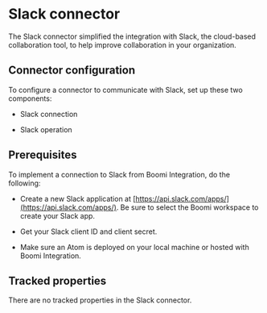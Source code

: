 # Slack connector

<head>
  <meta name="guidename" content="Integration"/>
  <meta name="context" content="GUID-6e1366b5-5a3c-47ce-9c57-49c6b3eca8e2"/>
</head>


The Slack connector simplified the integration with Slack, the cloud-based collaboration tool, to help improve collaboration in your organization.

## Connector configuration 

To configure a connector to communicate with Slack, set up these two components:

-   Slack connection

-   Slack operation


## Prerequisites 

To implement a connection to Slack from Boomi Integration, do the following:

-   Create a new Slack application at [https://api.slack.com/apps/](https://api.slack.com/apps/). Be sure to select the Boomi workspace to create your Slack app.

-   Get your Slack client ID and client secret.

-   Make sure an Atom is deployed on your local machine or hosted with Boomi Integration.


## Tracked properties 

There are no tracked properties in the Slack connector.

